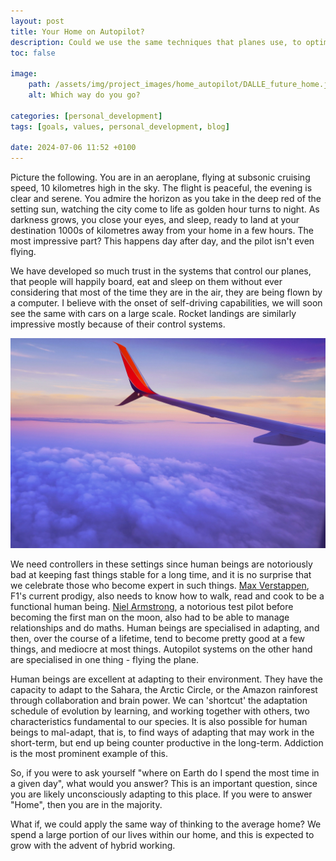 ```yaml
---
layout: post
title: Your Home on Autopilot?
description: Could we use the same techniques that planes use, to optimise our homes?
toc: false

image:
    path: /assets/img/project_images/home_autopilot/DALLE_future_home.jpeg
    alt: Which way do you go? 

categories: [personal_development]
tags: [goals, values, personal_development, blog]

date: 2024-07-06 11:52 +0100
---
```


Picture the following. You are in an aeroplane, flying at subsonic cruising speed, 10 kilometres high in the sky. The flight is peaceful, the evening is clear and serene. You admire the horizon as you take in the deep red of the setting sun, watching the city come to life as golden hour turns to night. As darkness grows, you close your eyes, and sleep, ready to land at your destination 1000s of kilometres away from your home in a few hours. The most impressive part? This happens day after day, and the pilot isn't even flying.

We have developed so much trust in the systems that control our planes, that people will happily board, eat and sleep on them without ever considering that most of the time they are in the air, they are being flown by a computer. I believe with the onset of self-driving capabilities, we will soon see the same with cars on a large scale. Rocket landings are similarly impressive mostly because of their control systems.

![aeroplane window](/assets/img/project_images/home_autopilot/plane_wing_photo.jpeg)


We need controllers in these settings since human beings are notoriously bad at keeping fast things stable for a long time, and it is no surprise that we celebrate those who become expert in such things. [Max Verstappen](https://en.wikipedia.org/wiki/Max_Verstappen), F1's current prodigy, also needs to know how to walk, read and cook to be a functional human being. [Niel Armstrong](https://en.wikipedia.org/wiki/Neil_Armstrong), a notorious test pilot before becoming the first man on the moon, also had to be able to manage relationships and do maths. Human beings are specialised in adapting, and then, over the course of a lifetime, tend to become pretty good at a few things, and mediocre at most things. Autopilot systems on the other hand are specialised in one thing - flying the plane.

Human beings are excellent at adapting to their environment. They have the capacity to adapt to the Sahara, the Arctic Circle, or the Amazon rainforest through collaboration and brain power. We can 'shortcut' the adaptation schedule of evolution by learning, and working together with others, two characteristics fundamental to our species. It is also possible for human beings to mal-adapt, that is, to find ways of adapting that may work in the short-term, but end up being counter productive in the long-term. Addiction is the most prominent example of this. 

So, if you were to ask yourself "where on Earth do I spend the most time in a given day", what would you answer? This is an important question, since you are likely unconsciously adapting to this place. If you were to answer "Home", then you are in the majority. 

What if, we could apply the same way of thinking to the average home? We spend a large portion of our lives within our home, and this is expected to grow with the advent of hybrid working.
